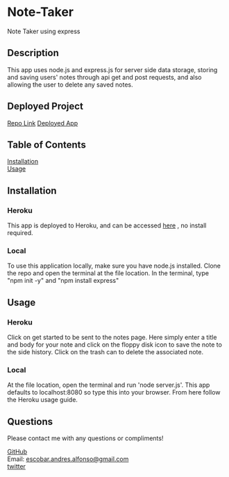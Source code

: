 # Note-Taker
Note Taker using express

## Description
This app uses node.js and express.js for server side data storage, storing and saving users' notes through api get and post requests, and also allowing the user to delete any saved notes. 

## Deployed Project
[Repo Link](https://github.com/apemint/Note-Taker) 
[Deployed App](https://frozen-sea-44701.herokuapp.com/) 

## Table of Contents
[Installation](#installation)  
[Usage](#usage)    
 

## Installation
### Heroku
This app is deployed to Heroku, and can be accessed [here](https://frozen-sea-44701.herokuapp.com/) , no install required.
### Local
To use this application locally, make sure you have node.js installed. Clone the repo and open the terminal at the file location. In the terminal, type "npm init -y" and "npm install express" 

## Usage
### Heroku
Click on get started to be sent to the notes page. Here simply enter a title and body for your note and click on the floppy disk icon to save the note to the side history. Click on the trash can to delete the associated note.
### Local
At the file location, open the terminal and run 'node server.js'. This app defaults to localhost:8080 so type this into your browser. From here follow the Heroku usage guide.

## Questions
Please contact me with any questions or compliments! 

[GitHub](https://github.com/apemint)  
Email: escobar.andres.alfonso@gmail.com  
[twitter](https://twitter.com/apemint)  